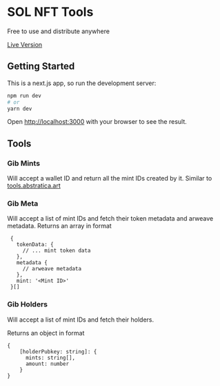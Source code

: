 # SOL NFT Tools

Free to use and distribute anywhere


[Live Version](https://sol-nft.tools/)
## Getting Started

This is a next.js app, so run the development server:

```bash
npm run dev
# or
yarn dev
```

Open [http://localhost:3000](http://localhost:3000) with your browser to see the result.

## Tools
### Gib Mints

Will accept a wallet ID and return all the mint IDs created by it. Similar to [tools.abstratica.art](tools.abstratica.art)

### Gib Meta

Will accept a list of mint IDs and fetch their token metadata and arweave metadata. Returns an array in format
```
 {
   tokenData: {
     // ... mint token data
   },
   metadata {
     // arweave metadata
   },
   mint: '<Mint ID>'
 }[]
```
### Gib Holders

Will accept a list of mint IDs and fetch their holders.

Returns an object in format
```
{ 
    [holderPubkey: string]: {
      mints: string[],
      amount: number
    } 
}
```
